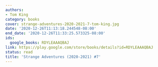```yaml
---
authors:
- Tom King
category: books
cover: strange-adventures-2020-2021-7-tom-king.jpg
date: '2020-12-26T11:13:18.244548-08:00'
end_date: '2020-12-26T11:33:25.573325-08:00'
ids:
  google_books: RDYLEAAAQBAJ
link: https://play.google.com/store/books/details?id=RDYLEAAAQBAJ
status: read
title: 'Strange Adventures (2020-2021) #7'
---
```

